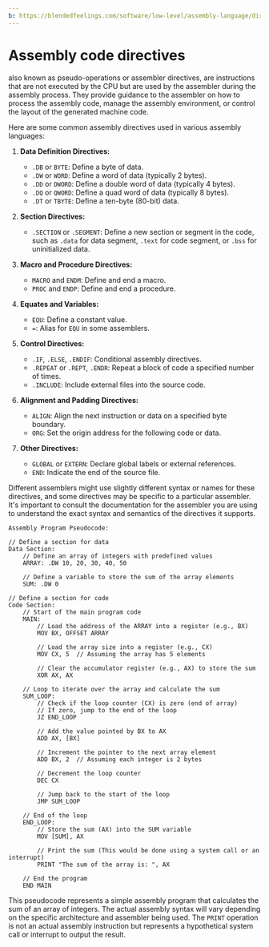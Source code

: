 ```yaml
---
b: https://blendedfeelings.com/software/low-level/assembly-language/directives.md
---
```


# Assembly code directives 
also known as pseudo-operations or assembler directives, are instructions that are not executed by the CPU but are used by the assembler during the assembly process. They provide guidance to the assembler on how to process the assembly code, manage the assembly environment, or control the layout of the generated machine code.

Here are some common assembly directives used in various assembly languages:

1. **Data Definition Directives:**
   - `.DB` or `BYTE`: Define a byte of data.
   - `.DW` or `WORD`: Define a word of data (typically 2 bytes).
   - `.DD` or `DWORD`: Define a double word of data (typically 4 bytes).
   - `.DQ` or `QWORD`: Define a quad word of data (typically 8 bytes).
   - `.DT` or `TBYTE`: Define a ten-byte (80-bit) data.

2. **Section Directives:**
   - `.SECTION` or `.SEGMENT`: Define a new section or segment in the code, such as `.data` for data segment, `.text` for code segment, or `.bss` for uninitialized data.

3. **Macro and Procedure Directives:**
   - `MACRO` and `ENDM`: Define and end a macro.
   - `PROC` and `ENDP`: Define and end a procedure.

4. **Equates and Variables:**
   - `EQU`: Define a constant value.
   - `=`: Alias for `EQU` in some assemblers.

5. **Control Directives:**
   - `.IF`, `.ELSE`, `.ENDIF`: Conditional assembly directives.
   - `.REPEAT` or `.REPT`, `.ENDR`: Repeat a block of code a specified number of times.
   - `.INCLUDE`: Include external files into the source code.

6. **Alignment and Padding Directives:**
   - `ALIGN`: Align the next instruction or data on a specified byte boundary.
   - `ORG`: Set the origin address for the following code or data.

7. **Other Directives:**
   - `GLOBAL` or `EXTERN`: Declare global labels or external references.
   - `END`: Indicate the end of the source file.

Different assemblers might use slightly different syntax or names for these directives, and some directives may be specific to a particular assembler. It's important to consult the documentation for the assembler you are using to understand the exact syntax and semantics of the directives it supports.


```plaintext
Assembly Program Pseudocode:

// Define a section for data
Data Section:
    // Define an array of integers with predefined values
    ARRAY: .DW 10, 20, 30, 40, 50

    // Define a variable to store the sum of the array elements
    SUM: .DW 0

// Define a section for code
Code Section:
    // Start of the main program code
    MAIN:
        // Load the address of the ARRAY into a register (e.g., BX)
        MOV BX, OFFSET ARRAY

        // Load the array size into a register (e.g., CX)
        MOV CX, 5  // Assuming the array has 5 elements

        // Clear the accumulator register (e.g., AX) to store the sum
        XOR AX, AX

    // Loop to iterate over the array and calculate the sum
    SUM_LOOP:
        // Check if the loop counter (CX) is zero (end of array)
        // If zero, jump to the end of the loop
        JZ END_LOOP

        // Add the value pointed by BX to AX
        ADD AX, [BX]

        // Increment the pointer to the next array element
        ADD BX, 2  // Assuming each integer is 2 bytes

        // Decrement the loop counter
        DEC CX

        // Jump back to the start of the loop
        JMP SUM_LOOP

    // End of the loop
    END_LOOP:
        // Store the sum (AX) into the SUM variable
        MOV [SUM], AX

        // Print the sum (This would be done using a system call or an interrupt)
        PRINT "The sum of the array is: ", AX

    // End the program
    END MAIN
```

This pseudocode represents a simple assembly program that calculates the sum of an array of integers. The actual assembly syntax will vary depending on the specific architecture and assembler being used. The `PRINT` operation is not an actual assembly instruction but represents a hypothetical system call or interrupt to output the result.